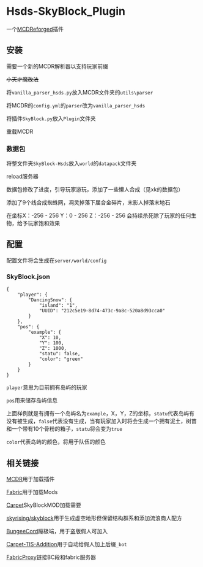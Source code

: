 # Hsds-SkyBlock_Plugin

一个[MCDReforged](https://github.com/Fallen-Breath/MCDReforged)插件

## 安装

需要一个新的MCDR解析器以支持玩家前缀

~~小天才魔改法~~

将``vanilla_parser_hsds.py``放入MCDR文件夹的``utils\parser``

将MCDR的``config.yml``的``parser``改为``vanilla_parser_hsds``

将插件``SkyBlock.py``放入``Plugin``文件夹

重载MCDR

### 数据包

将整文件夹``SkyBlock-Hsds``放入``world``的``datapack``文件夹

reload服务器

数据包修改了进度，引导玩家游玩，添加了一些懒人合成（见xk的数据包）

添加了9个线合成蜘蛛网，凋灵掉落下届合金碎片，末影人掉落末地石

在坐标X：-256 - 256 Y：0 - 256 Z：-256 - 256 会持续杀死除了玩家的任何生物，给予玩家饱和效果

## 配置

配置文件将会生成在``server/world/config``

### SkyBlock.json
```
{
    "player": {
        "DancingSnow": {
            "island": "1",
            "UUID": "212c5e19-8d74-473c-9a8c-520a8d93cca0"
        }
    },
    "pos": {
        "example": {
            "X": 10,
            "Y": 100,
            "Z": 1000,
            "statu": false,
            "color": "green"
        }
    }
}
```

``player``意思为目前拥有岛屿的玩家

``pos``用来储存岛屿信息

上面样例就是有拥有一个岛屿名为``example``，X，Y，Z的坐标，``statu``代表岛屿有没有被生成，``false``代表没有生成，当有玩家加入时将会生成一个拥有泥土，树苗和一个带有10个骨粉的箱子，``statu``将会变为``true``

``color``代表岛屿的颜色，将用于队伍的颜色

## 相关链接

[MCDR](https://github.com/Fallen-Breath/MCDReforged)用于加载插件

[Fabric](https://fabricmc.net/)用于加载Mods

[Carpet](https://www.curseforge.com/minecraft/mc-mods/carpet)SkyBlockMOD加载需要

[skyrising/skyblock](https://github.com/skyrising/skyblock/)用于生成虚空地形但保留结构群系和添加流浪商人配方

[BungeeCord](https://ci.md-5.net/job/BungeeCord/)蹦极端，用于盗版假人可加入

[Carpet-TIS-Addition](https://github.com/TISUnion/Carpet-TIS-Addition)用于自动给假人加上后缀``_bot``

[FabricProxy](https://www.curseforge.com/minecraft/mc-mods/fabricproxy/)链接BC段和fabric服务器


